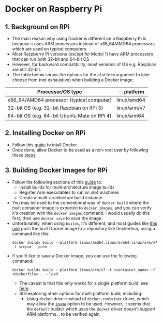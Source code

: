 # Docker on Raspberry Pi

## 1. Background on RPi
- The main reason why using Docker is different on a Raspberry Pi is because it uses ARM processors instead of x86_64/AMD64 processors which are used on typical computers.
- Most Raspberry Pi versions (except for Model 1) have ARM processors that can run both 32-bit and 64-bit OS
- However, for backward compatibility, most versions of OS e.g. Raspbian are still 32-bit.
- The table below shows the options for the `platform` argument to later choose from (not exhaustive) when building a Docker image:

| Processor/OS type | --platform |
| --- | --- | 
| x86_64/AMD64 processor (typical computer) | linux/amd64 |
| 32-bit OS (e.g. 32-bit Raspbian on RPi 3) | linux/arm/v7 |
| 64-bit OS (e.g. 64-bit Ubuntu Mate on RPi 4) | linux/arm64 |

## 2. Installing Docker on RPi
- Follow this [guide](https://withblue.ink/2019/07/13/yes-you-can-run-docker-on-raspbian.html) to intall Docker.
- Once done, allow Docker to be used as a non-root user by following these [steps](https://docs.docker.com/engine/install/linux-postinstall/).

## 3. Building Docker Images for RPi
- Follow the following sections of this [guide](https://www.docker.com/blog/getting-started-with-docker-for-arm-on-linux/) to:
  - Install buildx for multi-architecture image builds
  - Register Arm executables to run on x64 machines
  - Create a multi-architecture build instance
- You may be used to the conventional way of `docker build` where the built container image is exported to `docker images`, and you can verify it's creation with the `docker images` command. I would usually do this first, then use `docker save` to save the image.
- Unfortunately, when using `buildx`, it's different, and most guides like [this one](https://www.docker.com/blog/multi-arch-images/) push the built Docker image to a repository like Dockerhub, using a command like this:
  ```
  docker buildx build --platform linux/amd64,linux/arm64,linux/arm/v7 -t <repo> --push .
  ```
- If you'd like to save a Docker image, you can use the following command:
  ```
  docker buildx build --platform linux/arm/v7 -t <container_name> -f <dockerfile> . --load
  ```
  - The caveat is that this only works for a single platform build. see [here](https://github.com/docker/buildx#-o---outputpath-typetypekeyvalue).
  - Still exploring other options for multi platform build, including:
    - Using `docker` driver instead of `docker-container` driver, which may allow the [`image`](https://github.com/docker/buildx#image) option to be used. However, it seems that the `default` builder which uses the `docker` driver doesn't support ARM platforms... to be verified again.
    
